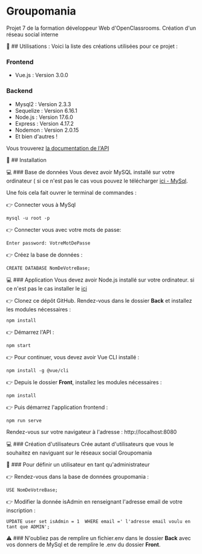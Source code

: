 # Groupomania
Projet 7 de la formation développeur Web d'OpenClassrooms. 
Création d'un réseau social interne 


:pushpin: ## Utilisations : 
Voici la liste des créations utilisées pour ce projet :
### Frontend

* Vue.js : Version 3.0.0

### Backend

* Mysql2 : Version 2.3.3
* Sequelize : Version 6.16.1
* Node.js : Version 17.6.0
* Express : Version 4.17.2
* Nodemon : Version 2.0.15
* Et bien d'autres !

Vous trouverez [la documentation de l'API](https://documenter.getpostman.com/view/17892890/UVsJy7bM)

:pushpin: ## Installation

:computer: ### Base de données
Vous devez avoir MySQL installé sur votre ordinateur ( si ce n'est pas le cas vous pouvez le télécharger [ici - MySql](https://www.mysql.com/fr/). 

Une fois cela fait ouvrer le terminal de commandes :

:point_right: Connecter vous à MySql 
```
mysql -u root -p
```
:point_right: Connecter vous avec votre mots de passe: 
```
Enter password: VotreMotDePasse
```
:point_right: Créez la base de données : 
```
CREATE DATABASE NomDeVotreBase;
```
:computer: ### Application
Vous devez avoir Node.js installé sur votre ordinateur. si ce n'est pas le cas installer le [ici](https://nodejs.org/en/)<br/>

:point_right: Clonez ce dépôt GitHub. Rendez-vous dans le dossier **Back** et installez les modules nécessaires : 
```
npm install
```
:point_right: Démarrez l'API :
```
npm start
```
:point_right: Pour continuer, vous devez avoir Vue CLI installé :
```
npm install -g @vue/cli
```
:point_right: Depuis le dossier **Front**, installez les modules nécessaires :
```
npm install
```
:point_right: Puis démarrez l'application frontend :
```
npm run serve
```
Rendez-vous sur votre navigateur à l'adresse : http://localhost:8080

:computer: ### Création d'utilisateurs
Crée autant d'utilisateurs que vous le souhaitez en naviguant sur le réseaux social Groupomania

:raising_hand: ### Pour définir un utilisateur en tant qu'administrateur

:point_right: Rendez-vous dans la base de données groupomania :
```
USE NomDeVotreBase;
```
:point_right: Modifier la donnée isAdmin en renseignant l'adresse email de votre inscription :
```
UPDATE user set isAdmin = 1  WHERE email =' l'adresse email voulu en tant que ADMIN';
```
:warning: ### N'oubliez pas de remplire un fichier.env dans le dossier **Back** avec vos donners de MySql et de remplire le .env du dossier **Front**.

